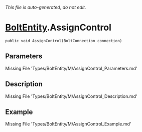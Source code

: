 *This file is auto-generated, do not edit.*

# [BoltEntity](Types/BoltEntity.md).AssignControl
`public void AssignControl(BoltConnection connection)`
## Parameters
Missing File 'Types/BoltEntity/M/AssignControl_Parameters.md'
## Description
Missing File 'Types/BoltEntity/M/AssignControl_Description.md'
## Example
Missing File 'Types/BoltEntity/M/AssignControl_Example.md'
